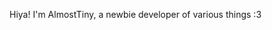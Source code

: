 Hiya! I'm AlmostTiny, a newbie developer of various things :3

<!---
AlmostTiny/AlmostTiny is a ✨ special ✨ repository because its `README.md` (this file) appears on your GitHub profile.
You can click the Preview link to take a look at your changes.
--->

